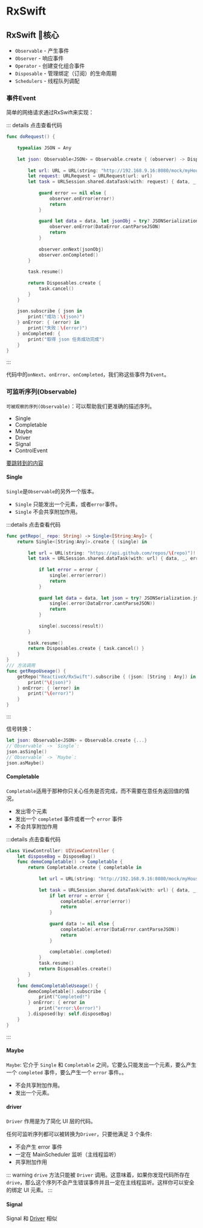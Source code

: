 # RxSwift

## RxSwift 核心

* `Observable` - 产生事件
* `Observer` - 响应事件
* `Operator` - 创建变化组合事件
* `Disposable` - 管理绑定（订阅）的生命周期
* `Schedulers` - 线程队列调配

### 事件Event

简单的网络请求通过RxSwift来实现：

::: details 点击查看代码
```swift
func doRequest() {
    
    typealias JSON = Any
    
    let json: Observable<JSON> = Observable.create { (observer) -> Disposable in
        
        let url: URL = URL(string: "http://192.168.9.16:8080/mock/myHouseLis.json")!
        let request: URLRequest = URLRequest(url: url)
        let task = URLSession.shared.dataTask(with: request) { data, _, error in
            
            guard error == nil else {
                observer.onError(error!)
                return
            }
            
            guard let data = data, let jsonObj = try? JSONSerialization.jsonObject(with: data, options: .mutableLeaves) else {
                observer.onError(DataError.cantParseJSON)
                return
            }
            
            observer.onNext(jsonObj)
            observer.onCompleted()
        }
        
        task.resume()
        
        return Disposables.create {
            task.cancel()
        }
    }
    
    json.subscribe { json in
        print("成功：\(json)")
    } onError: { (error) in
        print("失败：\(error)")
    } onCompleted: {
        print("取得 json 任务成功完成")
    }
}
```
:::

代码中的`onNext`、`onError`、`onCompleted`，我们称这些事件为`Event`。

### 可监听序列(Observable)

`可被观察的序列(Observable)`：可以帮助我们更准确的描述序列。

* Single
* Completable
* Maybe
* Driver
* Signal
* ControlEvent

[要跳转到的内容](#driver)

#### Single

`Single`是`Observable`的另外一个版本。

* `Single` 只能发出一个元素，或者`error`事件。
* `Single` 不会共享附加作用。

:::details 点击查看代码
```swift
func getRepo(_ repo: String) -> Single<[String:Any]> {
    return Single<[String:Any]>.create { (single) in
        
        let url = URL(string: "https://api.github.com/repos/\(repo)")!
        let task = URLSession.shared.dataTask(with: url) { data, _, error in
            
            if let error = error {
                single(.error(error))
                return
            }
            
            guard let data = data, let json = try? JSONSerialization.jsonObject(with: data, options: .mutableLeaves), let result = json as? [String :Any] else {
                single(.error(DataError.cantParseJSON))
                return
            }
            
            single(.success(result))
        }
        
        task.resume()
        return Disposables.create { task.cancel() }
    }
}
/// 方法调用
func getRepoUseage() {
    getRepo("ReactiveX/RxSwift").subscribe { (json: [String : Any]) in
        print("\(json)")
    } onError: { (error) in
        print("\(error)")
    }
}
```
:::

信号转换：

```swift
let json: Observable<JSON> = Observable.create {...}
//`Observable` -> `Single`: 
json.asSingle()
//`Observable` -> `Maybe`: 
json.asMaybe()
```

#### Completable

`Completable`适用于那种你只关心任务是否完成，而不需要在意任务返回值的情况。

* 发出零个元素
* 发出一个 `completed` 事件或者一个 `error` 事件
* 不会共享附加作用

:::details 点击查看代码
```swift
class ViewController: UIViewController {
    let disposeBag = DisposeBag()
    func demoCompletable() -> Completable {
        return Completable.create { completable in
            
            let url = URL(string: "http://192.168.9.16:8080/mock/myHouseLis.json")!
            
            let task = URLSession.shared.dataTask(with: url) { data, _, error in
                if let error = error {
                    completable(.error(error))
                    return
                }
                
                guard data != nil else {
                    completable(.error(DataError.cantParseJSON))
                    return
                }
                
                completable(.completed)
            }
            task.resume()
            return Disposables.create()
        }
    }
    func demoCompletableUseage() {
        demoCompletable().subscribe {
            print("Completed!")
        } onError: { error in
            print("error:\(error)")
        }.disposed(by: self.disposeBag)
    }
}
```
:::

#### Maybe

`Maybe`: 它介于 `Single` 和 `Completable` 之间，它要么只能发出一个元素，要么产生一个 `completed` 事件，要么产生一个 `error` 事件。。

* 不会共享附加作用。
* 发出一个元素。

#### driver

`Driver` 作用是为了简化 UI 层的代码。

任何可监听序列都可以被转换为`Driver`，只要他满足 3 个条件:

* 不会产生 error 事件
* 一定在 MainScheduler 监听（主线程监听）
* 共享附加作用

::: warning
`drive` 方法只能被 `Driver` 调用。这意味着，如果你发现代码所存在 `drive`，那么这个序列不会产生错误事件并且一定在主线程监听。这样你可以安全的绑定 UI 元素。
:::

#### Signal

Signal 和 [Driver](/it/swift/RxSwift.md#Driver) 相似
